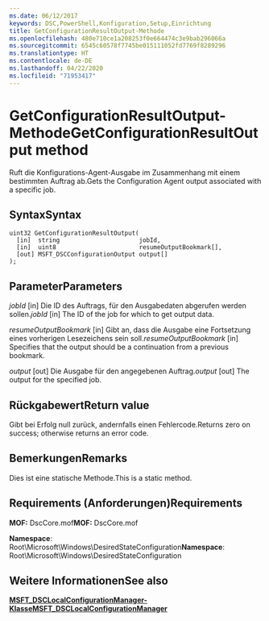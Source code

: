 ```yaml
---
ms.date: 06/12/2017
keywords: DSC,PowerShell,Konfiguration,Setup,Einrichtung
title: GetConfigurationResultOutput-Methode
ms.openlocfilehash: 480e710ce1a208253f0e664474c3e9bab296066a
ms.sourcegitcommit: 6545c60578f7745be015111052fd7769f8289296
ms.translationtype: HT
ms.contentlocale: de-DE
ms.lasthandoff: 04/22/2020
ms.locfileid: "71953417"
---
```

# <a name="getconfigurationresultoutput-method"></a><span data-ttu-id="5837d-103">GetConfigurationResultOutput-Methode</span><span class="sxs-lookup"><span data-stu-id="5837d-103">GetConfigurationResultOutput method</span></span>

<span data-ttu-id="5837d-104">Ruft die Konfigurations-Agent-Ausgabe im Zusammenhang mit einem bestimmten Auftrag ab.</span><span class="sxs-lookup"><span data-stu-id="5837d-104">Gets the Configuration Agent output associated with a specific job.</span></span>

## <a name="syntax"></a><span data-ttu-id="5837d-105">Syntax</span><span class="sxs-lookup"><span data-stu-id="5837d-105">Syntax</span></span>

```mof
uint32 GetConfigurationResultOutput(
  [in]  string                      jobId,
  [in]  uint8                       resumeOutputBookmark[],
  [out] MSFT_DSCConfigurationOutput output[]
);
```

## <a name="parameters"></a><span data-ttu-id="5837d-106">Parameter</span><span class="sxs-lookup"><span data-stu-id="5837d-106">Parameters</span></span>

<span data-ttu-id="5837d-107">*jobId* \[in\] Die ID des Auftrags, für den Ausgabedaten abgerufen werden sollen.</span><span class="sxs-lookup"><span data-stu-id="5837d-107">*jobId* \[in\] The ID of the job for which to get output data.</span></span>

<span data-ttu-id="5837d-108">*resumeOutputBookmark* \[in\] Gibt an, dass die Ausgabe eine Fortsetzung eines vorherigen Lesezeichens sein soll.</span><span class="sxs-lookup"><span data-stu-id="5837d-108">*resumeOutputBookmark* \[in\] Specifies that the output should be a continuation from a previous bookmark.</span></span>

<span data-ttu-id="5837d-109">*output* \[out\] Die Ausgabe für den angegebenen Auftrag.</span><span class="sxs-lookup"><span data-stu-id="5837d-109">*output* \[out\] The output for the specified job.</span></span>

## <a name="return-value"></a><span data-ttu-id="5837d-110">Rückgabewert</span><span class="sxs-lookup"><span data-stu-id="5837d-110">Return value</span></span>

<span data-ttu-id="5837d-111">Gibt bei Erfolg null zurück, andernfalls einen Fehlercode.</span><span class="sxs-lookup"><span data-stu-id="5837d-111">Returns zero on success; otherwise returns an error code.</span></span>

## <a name="remarks"></a><span data-ttu-id="5837d-112">Bemerkungen</span><span class="sxs-lookup"><span data-stu-id="5837d-112">Remarks</span></span>

<span data-ttu-id="5837d-113">Dies ist eine statische Methode.</span><span class="sxs-lookup"><span data-stu-id="5837d-113">This is a static method.</span></span>

## <a name="requirements"></a><span data-ttu-id="5837d-114">Requirements (Anforderungen)</span><span class="sxs-lookup"><span data-stu-id="5837d-114">Requirements</span></span>

<span data-ttu-id="5837d-115">**MOF:** DscCore.mof</span><span class="sxs-lookup"><span data-stu-id="5837d-115">**MOF:** DscCore.mof</span></span>

<span data-ttu-id="5837d-116">**Namespace**: Root\Microsoft\Windows\DesiredStateConfiguration</span><span class="sxs-lookup"><span data-stu-id="5837d-116">**Namespace**: Root\Microsoft\Windows\DesiredStateConfiguration</span></span>

## <a name="see-also"></a><span data-ttu-id="5837d-117">Weitere Informationen</span><span class="sxs-lookup"><span data-stu-id="5837d-117">See also</span></span>

[<span data-ttu-id="5837d-118">**MSFT_DSCLocalConfigurationManager-Klasse**</span><span class="sxs-lookup"><span data-stu-id="5837d-118">**MSFT_DSCLocalConfigurationManager**</span></span>](msft-dsclocalconfigurationmanager.md)
